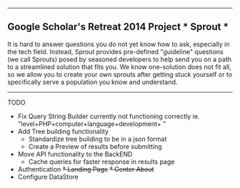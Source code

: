 ---------------------------------------------------------------
Google Scholar's Retreat 2014 Project * Sprout *
---------------------------------------------------------------
It is hard to answer questions you do not yet know how to ask, especially in the tech field. Instead, Sprout provides pre-defined "guideline" questions (we call Sprouts) posed by seasoned developers to help send you on a path to a streamlined solution that fits you. We know one-solution does not fit all, so we allow you to create your own sprouts after getting stuck yourself or to specifically serve a population you know and understand.

---------------------------------------------------------------

TODO
* Fix Query String Builder currently not functioning correctly ie. "level+PHP+computer+language+development+ "
* Add Tree building functionality
    + Standardize tree building to be in a json format
    + Create a Preview of results before submitting
* Move API functionality to the BackEND
	+ Cache queries for faster response in results page
* Authentication
~~* Landing Page~~
~~* Center About~~
* Configure DataStore